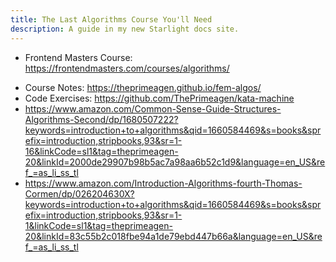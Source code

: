 ```yaml
---
title: The Last Algorithms Course You'll Need
description: A guide in my new Starlight docs site.
---
```


- Frontend Masters Course: <https://frontendmasters.com/courses/algorithms/>

* Course Notes: <https://theprimeagen.github.io/fem-algos/>
* Code Exercises: <https://github.com/ThePrimeagen/kata-machine>
* <https://www.amazon.com/Common-Sense-Guide-Structures-Algorithms-Second/dp/1680507222?keywords=introduction+to+algorithms&qid=1660584469&s=books&sprefix=introduction,stripbooks,93&sr=1-16&linkCode=sl1&tag=theprimeagen-20&linkId=2000de29907b98b5ac7a98aa6b52c1d9&language=en_US&ref_=as_li_ss_tl>
* <https://www.amazon.com/Introduction-Algorithms-fourth-Thomas-Cormen/dp/026204630X?keywords=introduction+to+algorithms&qid=1660584469&s=books&sprefix=introduction,stripbooks,93&sr=1-1&linkCode=sl1&tag=theprimeagen-20&linkId=83c55b2c018fbe94a1de79ebd447b66a&language=en_US&ref_=as_li_ss_tl>
